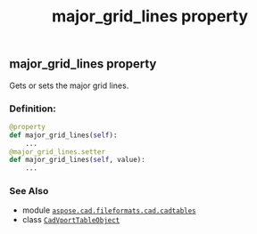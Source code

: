 ﻿---
title: major_grid_lines property
second_title: Aspose.CAD for Python via .NET API References
description: 
type: docs
weight: 290
url: /python-net/aspose.cad.fileformats.cad.cadtables/cadvporttableobject/major_grid_lines/
is_root: false
---

## major_grid_lines property


Gets or sets the major grid lines.
### Definition:
```python
@property
def major_grid_lines(self):
    ...
@major_grid_lines.setter
def major_grid_lines(self, value):
    ...
```

### See Also
* module [`aspose.cad.fileformats.cad.cadtables`](../../)
* class [`CadVportTableObject`](/cad/python-net/aspose.cad.fileformats.cad.cadtables/cadvporttableobject)
